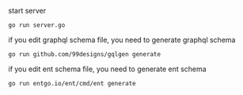 start server

```
go run server.go
```

if you edit graphql schema file, you need to generate graphql schema

```
go run github.com/99designs/gqlgen generate
```

if you edit ent schema file, you need to generate ent schema

```
go run entgo.io/ent/cmd/ent generate
```
